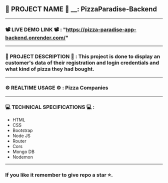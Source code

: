 ## 💼 __PROJECT__ __NAME__ 💼 __: PizzaParadise-Backend
---------------------------------------------------------------------------------------------------------------
### 📽️ __LIVE__ __DEMO__ __LINK__ 📽️ __:__ "https://pizza-paradise-app-backend.onrender.com/"
---------------------------------------------------------------------------------------------------------------
### 📄 __PROJECT__ DESCRIPTION 📄 __:__ This project is done to display an customer's data of their registration and login credentials and what kind of pizza they had bought.
---------------------------------------------------------------------------------------------------------------
### ⚙️ __REALTIME__ USAGE ⚙️ __:__ Pizza Companies
---------------------------------------------------------------------------------------------------------------
### 💻 __TECHNICAL__ SPECIFICATIONS 💻 __:__
* HTML
* CSS
* Bootstrap
* Node JS
* Router
* Cors
* Mongo DB
* Nodemon
----------------------------------------------------------------------------------------------------------------
### If you like it remember to give repo a star ⭐.
